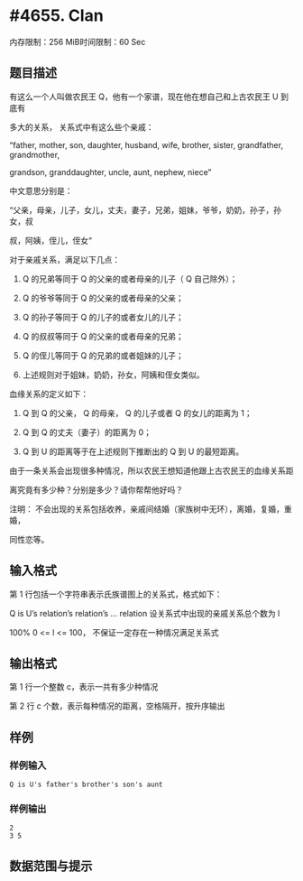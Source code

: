 # #4655. Clan

内存限制：256 MiB时间限制：60 Sec

## 题目描述

有这么一个人叫做农民王 Q，他有一个家谱，现在他在想自己和上古农民王 U 到底有

多大的关系， 关系式中有这么些个亲戚：

&ldquo;father, mother, son, daughter, husband, wife, brother, sister, grandfather, grandmother,

grandson, granddaughter, uncle, aunt, nephew, niece&rdquo;

中文意思分别是：

&ldquo;父亲，母亲，儿子，女儿，丈夫，妻子，兄弟，姐妹，爷爷，奶奶，孙子，孙女，叔

叔，阿姨，侄儿，侄女&ldquo;

对于亲戚关系，满足以下几点：

1. Q 的兄弟等同于 Q 的父亲的或者母亲的儿子（ Q 自己除外）；

2. Q 的爷爷等同于 Q 的父亲的或者母亲的父亲；

3. Q 的孙子等同于 Q 的儿子的或者女儿的儿子；

4. Q 的叔叔等同于 Q 的父亲的或者母亲的兄弟；

5. Q 的侄儿等同于 Q 的兄弟的或者姐妹的儿子；

6. 上述规则对于姐妹，奶奶，孙女，阿姨和侄女类似。

血缘关系的定义如下：

1. Q 到 Q 的父亲， Q 的母亲， Q 的儿子或者 Q 的女儿的距离为 1；

2. Q 到 Q 的丈夫（妻子）的距离为 0；

3. Q 到 U 的距离等于在上述规则下推断出的 Q 到 U 的最短距离。

由于一条关系会出现很多种情况，所以农民王想知道他跟上古农民王的血缘关系距

离究竟有多少种？分别是多少？请你帮帮他好吗？

注明： 不会出现的关系包括收养，亲戚间结婚（家族树中无环），离婚，复婚，重婚，

同性恋等。

## 输入格式

第 1 行包括一个字符串表示氏族谱图上的关系式，格式如下：

Q is U&rsquo;s relation&rsquo;s relation&rsquo;s &hellip; relation 设关系式中出现的亲戚关系总个数为 l

100% 0 <= l <= 100， 不保证一定存在一种情况满足关系式

## 输出格式

第 1 行一个整数 c，表示一共有多少种情况

第 2 行 c 个数，表示每种情况的距离，空格隔开，按升序输出

## 样例

### 样例输入

    
    Q is U's father's brother's son's aunt
    
    

### 样例输出

    
    2
    3 5
    

## 数据范围与提示
